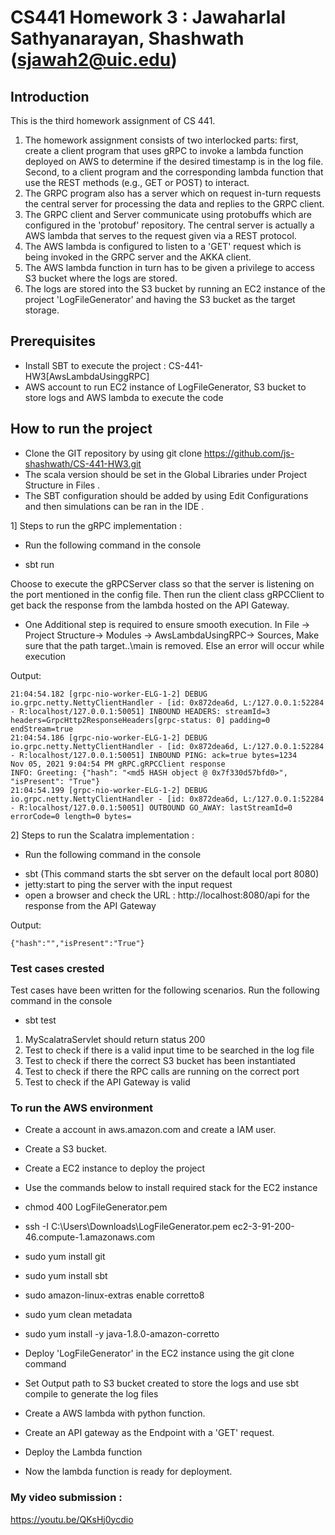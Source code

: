 # CS441 Homework 3 : Jawaharlal Sathyanarayan, Shashwath (sjawah2@uic.edu)

## Introduction
This is the third homework assignment of CS 441. 

1. The homework assignment consists of two interlocked parts: first, create a client program that uses gRPC to invoke a lambda function deployed on AWS to determine if the desired timestamp is in the log file.
   Second, to a client program and the corresponding lambda function that use the REST methods (e.g., GET or POST) to interact.
2. The GRPC program also has a server which on request in-turn requests the central server for processing the data and replies to the GRPC client.
3. The GRPC client and Server communicate using protobuffs which are configured in the 'protobuf' repository. The central server is actually a AWS lambda that serves to the request given via a REST protocol.
4. The AWS lambda is configured to listen to a 'GET' request which is being invoked in the GRPC server and the AKKA client.
5. The AWS lambda function in turn has to be given a privilege to access S3 bucket where the logs are stored.
6. The logs are stored into the S3 bucket by running an EC2 instance of the project 'LogFileGenerator' and having the S3 bucket as the target storage.

## Prerequisites

* Install SBT to execute the project : CS-441-HW3[AwsLambdaUsinggRPC]
* AWS account to run EC2 instance of LogFileGenerator, S3 bucket to store logs and AWS lambda to execute the code

## How to run the project

* Clone the GIT repository by using git clone https://github.com/js-shashwath/CS-441-HW3.git
* The scala version should be set in the Global Libraries under Project Structure in Files .
* The SBT configuration should be added by using Edit Configurations and then simulations can be ran in the IDE .

1] Steps to run the gRPC implementation :
* Run the following command in the console

- sbt run

Choose to execute the gRPCServer class so that the server is listening on the port mentioned in the config file. 
Then run the client class gRPCClient to get back the response from the lambda hosted on the API Gateway.

* One Additional step is required to ensure smooth execution. In File -> Project Structure-> Modules -> AwsLambdaUsingRPC-> Sources, Make sure that the path target\..\main is removed. Else an error will occur while execution

Output:
```
21:04:54.182 [grpc-nio-worker-ELG-1-2] DEBUG io.grpc.netty.NettyClientHandler - [id: 0x872dea6d, L:/127.0.0.1:52284 - R:localhost/127.0.0.1:50051] INBOUND HEADERS: streamId=3 headers=GrpcHttp2ResponseHeaders[grpc-status: 0] padding=0 endStream=true
21:04:54.186 [grpc-nio-worker-ELG-1-2] DEBUG io.grpc.netty.NettyClientHandler - [id: 0x872dea6d, L:/127.0.0.1:52284 - R:localhost/127.0.0.1:50051] INBOUND PING: ack=true bytes=1234
Nov 05, 2021 9:04:54 PM gRPC.gRPCClient response
INFO: Greeting: {"hash": "<md5 HASH object @ 0x7f330d57bfd0>", "isPresent": "True"}
21:04:54.199 [grpc-nio-worker-ELG-1-2] DEBUG io.grpc.netty.NettyClientHandler - [id: 0x872dea6d, L:/127.0.0.1:52284 - R:localhost/127.0.0.1:50051] OUTBOUND GO_AWAY: lastStreamId=0 errorCode=0 length=0 bytes=
```

2] Steps to run the Scalatra implementation :
* Run the following command in the console

- sbt (This command starts the sbt server on the default local port 8080)
- jetty:start to ping the server with the input request
- open a browser and check the URL : http://localhost:8080/api for the response from the API Gateway

Output:
```
{"hash":"","isPresent":"True"}
```

### Test cases crested

Test cases have been written for the following scenarios. Run the following command in the console

- sbt test

1. MyScalatraServlet should return status 200
2. Test to check if there is a valid input time to be searched in the log file
3. Test to check if there the correct S3 bucket has been instantiated
4. Test to check if there the RPC calls are running on the correct port
5. Test to check if the API Gateway is valid

### To run the AWS environment
* Create a account in aws.amazon.com and create a IAM user.
* Create a S3 bucket.
* Create a EC2 instance to deploy the project
* Use the commands below to install required stack for the EC2 instance

* chmod 400 LogFileGenerator.pem
* ssh -I C:\Users\Downloads\LogFileGenerator.pem ec2-3-91-200-46.compute-1.amazonaws.com
* sudo yum install git
* sudo yum install sbt
* sudo amazon-linux-extras enable corretto8
* sudo yum clean metadata
* sudo yum install -y java-1.8.0-amazon-corretto

* Deploy 'LogFileGenerator' in the EC2 instance using the git clone command
* Set Output path to S3 bucket created to store the logs and use sbt compile to generate the log files
* Create a AWS lambda with python function.
* Create an API gateway as the Endpoint with a 'GET' request.
* Deploy the Lambda function
* Now the lambda function is ready for deployment.

### My video submission :
https://youtu.be/QKsHj0ycdio